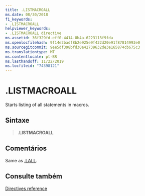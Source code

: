 ```yaml
---
title: .LISTMACROALL
ms.date: 08/30/2018
f1_keywords:
- .LISTMACROALL
helpviewer_keywords:
- .LISTMACROALL directive
ms.assetid: 36f329fd-eff0-4414-8b4a-6223113f9fda
ms.openlocfilehash: 9f14e2badf8b2e925e9f432d20e91f87814993e0
ms.sourcegitcommit: 9ee5df398bfd30a42739632de3e165874cb675c3
ms.translationtype: MT
ms.contentlocale: pt-BR
ms.lasthandoff: 11/22/2019
ms.locfileid: "74398121"
---
```

# <a name="listmacroall"></a>.LISTMACROALL

Starts listing of all statements in macros.

## <a name="syntax"></a>Sintaxe

> **.LISTMACROALL**

## <a name="remarks"></a>Comentários

Same as [.LALL](../../assembler/masm/dot-lall.md).

## <a name="see-also"></a>Consulte também

[Directives reference](directives-reference.md)
